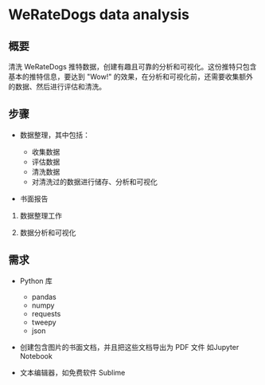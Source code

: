 
# WeRateDogs data analysis

## 概要

清洗 WeRateDogs 推特数据，创建有趣且可靠的分析和可视化。这份推特只包含基本的推特信息，要达到 "Wow!" 的效果，在分析和可视化前，还需要收集额外的数据、然后进行评估和清洗。


## 步骤

+ 数据整理，其中包括：
  - 收集数据
  - 评估数据
  - 清洗数据
  - 对清洗过的数据进行储存、分析和可视化
  
+ 书面报告 

1) 数据整理工作  

2) 数据分析和可视化

## 需求

+ Python 库
   - pandas
   - numpy
   - requests
   - tweepy
   - json

+ 创建包含图片的书面文档，并且把这些文档导出为 PDF 文件 如Jupyter Notebook
+ 文本编辑器，如免费软件 Sublime



